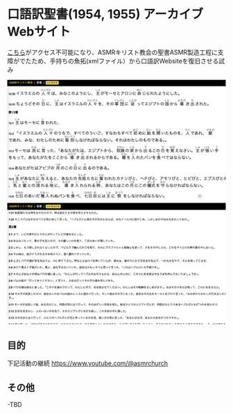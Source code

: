 # 口語訳聖書(1954, 1955) アーカイブWebサイト
 
[こちら](https://ww1.salterrae.net/kougo/xml)がアクセス不可能になり、ASMRキリスト教会の聖書ASMR製造工程に支障がでたため、手持ちの魚拓(xmlファイル）から口語訳Websiteを復旧させる試み
 
![ruby](src/images/sc1.jpg)
![non ruby](src/images/sc2.jpg)
 
## 目的
 
下記活動の継続
https://www.youtube.com/@asmrchurch
 
## その他
 
-TBD
